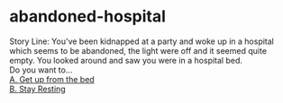 # abandoned-hospital
Story Line: You've been kidnapped at a party and woke up in a hospital which seems to be abandoned, the light were off and it seemed quite empty. You looked around and saw you were in a hospital bed.  
Do you want to...   
  [A. Get up from the bed](the-room/crazy-man)  
  [B. Stay Resting](noise-nearby/you-hear-a-noise)

